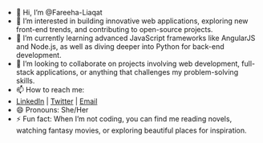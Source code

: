- 👋 Hi, I’m @Fareeha-Liaqat
- 👀 I’m interested in building innovative web applications, exploring new front-end trends, and contributing to open-source projects.
- 🌱 I’m currently learning advanced JavaScript frameworks like AngularJS and Node.js, as well as diving deeper into Python for back-end development.
- 💞️ I’m looking to collaborate on projects involving web development, full-stack applications, or anything that challenges my problem-solving skills.
- 📫 How to reach me:
- [LinkedIn](http://www.linkedin.com/in/fareeha-liaqat) | [Twitter](https://x.com/Fareeha_Vibes/status/1744359491007545565?t=XX-prDx4JAYsFeqhDYK_Yg&s=08) | [Email](mailto:fareeha.blues@gmail.com)
- 😄 Pronouns: She/Her
- ⚡ Fun fact: When I’m not coding, you can find me reading novels, watching fantasy movies, or exploring beautiful places for inspiration.

<!---
Fareeha-Liaqat/Fareeha-Liaqat is a ✨ special ✨ repository because its `README.md` (this file) appears on your GitHub profile.
You can click the Preview link to take a look at your changes.
--->

